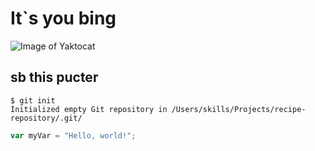 # It`s you bing

![Image of Yaktocat](https://octodex.github.com/images/yaktocat.png)
## sb this pucter

```
$ git init
Initialized empty Git repository in /Users/skills/Projects/recipe-repository/.git/
```
``` javascript
var myVar = "Hello, world!";
```
